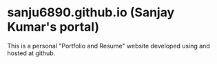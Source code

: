# sanju6890.github.io (Sanjay Kumar's portal)
This is a personal "Portfolio and Resume" website developed using <html> and <css> hosted at github.

